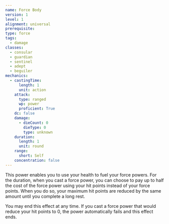 ```yaml
---
name: Force Body
version: 1
level: 1
alignment: universal
prerequisite: 
type: force
tags:
  - damage
classes:
  - consular
  - guardian
  - sentinel
  - adept
  - beguiler
mechanics:
  - castingTime:
      length: 1
      unit: action
    attack:
      type: ranged
      wp: power
      proficient: True
    dc: false
    damage:
      - dieCount: 0
        dieType: 0
        type: unknown
    duration:
      length: 1
      unit: round
    range:
      short: Self
    concentration: false
---
```

This power enables you to use your health to fuel your force powers. For the duration, when you cast a force power, you can choose to pay up to half the cost of the force power using your hit points instead of your force points. When you do so, your maximum hit points are reduced by the same amount until you complete a long rest.

You may end this effect at any time. If you cast a force power that would reduce your hit points to 0, the power automatically fails and this effect ends.
    